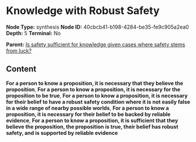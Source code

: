 # Knowledge with Robust Safety

**Node Type:** synthesis
**Node ID:** 40cbcb41-b198-4284-be35-fe9c905a2ea0
**Depth:** 5
**Terminal:** No

**Parent:** [Is safety sufficient for knowledge given cases where safety stems from luck?](is-safety-sufficient-for-knowledge-given-cases-where-safety-stems-from-luck-antithesis-3009a5cd-0f85-4065-9bfa-06261baf97e0.md)

## Content

**For a person to know a proposition, it is necessary that they believe the proposition**, **For a person to know a proposition, it is necessary for the proposition to be true**, **For a person to know a proposition, it is necessary for their belief to have a robust safety condition where it is not easily false in a wide range of nearby possible worlds**, **For a person to know a proposition, it is necessary for their belief to be backed by reliable evidence**, **For a person to know a proposition, it is sufficient that they believe the proposition, the proposition is true, their belief has robust safety, and is supported by reliable evidence**
